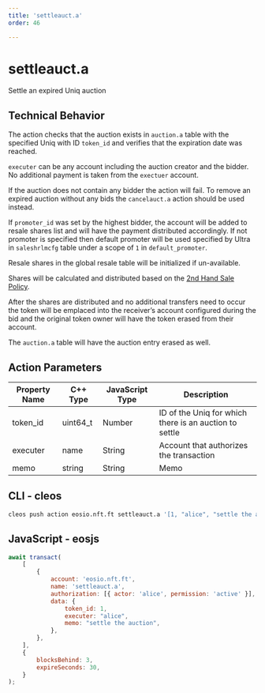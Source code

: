 ```yaml
---
title: 'settleauct.a'
order: 46

---
```


# settleauct.a

Settle an expired Uniq auction

## Technical Behavior

The action checks that the auction exists in `auction.a` table with the specified Uniq with ID `token_id` and verifies that the expiration date was reached.

`executer` can be any account including the auction creator and the bidder. No additional payment is taken from the `exectuer` account.

If the auction does not contain any bidder the action will fail. To remove an expired auction without any bids the `cancelauct.a` action should be used instead.

If `promoter_id` was set by the highest bidder, the account will be added to resale shares list and will have the payment distributed accordingly. If not promoter is specified then default promoter will be used specified by Ultra in `saleshrlmcfg` table under a scope of `1` in `default_promoter`.

Resale shares in the global resale table will be initialized if un-available.

Shares will be calculated and distributed based on the [2nd Hand Sale Policy](../../../general/antelope-ultra/2nd-hand-sale.md).

After the shares are distributed and no additional transfers need to occur the token will be emplaced into the receiver’s account configured during the bid and the original token owner will have the token erased from their account.

The `auction.a` table will have the auction entry erased as well.

## Action Parameters

| Property Name | C++ Type | JavaScript Type | Description                                            |
| ------------- | -------- | --------------- | ------------------------------------------------------ |
| token_id      | uint64_t | Number          | ID of the Uniq for which there is an auction to settle |
| executer      | name     | String          | Account that authorizes the transaction                |
| memo          | string   | String          | Memo                                                   |

## CLI - cleos

```bash
cleos push action eosio.nft.ft settleauct.a '[1, "alice", "settle the auction"]' -p alice@active
```

## JavaScript - eosjs

```js
await transact(
    [
        {
            account: 'eosio.nft.ft',
            name: 'settleauct.a',
            authorization: [{ actor: 'alice', permission: 'active' }],
            data: {
                token_id: 1,
                executer: "alice",
                memo: "settle the auction",
            },
        },
    ],
    {
        blocksBehind: 3,
        expireSeconds: 30,
    }
);
```
